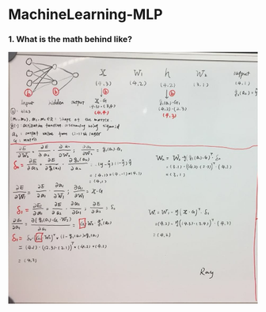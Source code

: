 # MachineLearning-MLP
### 1. What is the math behind like?
![Math for MLP](https://github.com/Ray-Luo/MachineLearning-MLP/blob/master/Math.jpg?raw=true)
